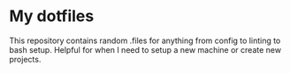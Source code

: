 # My dotfiles

This repository contains random .files for anything from config to linting to bash setup.
Helpful for when I need to setup a new machine or create new projects.
